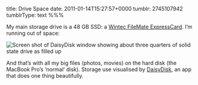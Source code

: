 title: Drive Space
date: 2011-01-14T15:27:57+0000
tumblr: 2745107942
tumblrType: text
%%%

My main storage drive is a 48 GB SSD: a [Wintec FileMate ExpressCard][w]. I’m running out of space: 

[w]: http://www.wintecind.com/features/FileMate/SSD/Express_Card.html

![Screen shot of DaisyDisk window showing about three quarters of solid state drive as filled up](tumblr_lf0qmy1OrW1qb1802.png)

And that’s with all my big files (photos, movies) on the hard disk (the MacBook Pro’s ‘normal’ disk). Storage use visualised by [DaisyDisk][DD], an app that does one thing beautifully. 

[DD]: http://www.daisydiskapp.com/
